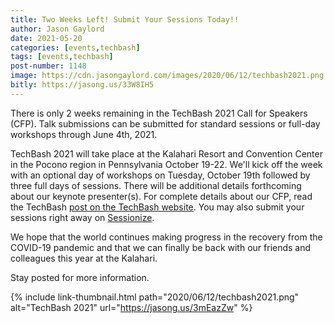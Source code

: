 ```yaml
---
title: Two Weeks Left! Submit Your Sessions Today!!
author: Jason Gaylord
date: 2021-05-20
categories: [events,techbash]
tags: [events,techbash]
post-number: 1148
image: https://cdn.jasongaylord.com/images/2020/06/12/techbash2021.png
bitly: https://jasong.us/33W8IH5
---
```


There is only 2 weeks remaining in the TechBash 2021 Call for Speakers (CFP). Talk submissions can be submitted for standard sessions or full-day workshops through June 4th, 2021. 

TechBash 2021 will take place at the Kalahari Resort and Convention Center in the Pocono region in Pennsylvania October 19-22. We'll kick off the week with an optional day of workshops on Tuesday, October 19th followed by three full days of sessions. There will be additional details forthcoming about our keynote presenter(s). For complete details about our CFP, read the TechBash [post on the TechBash website](https://jasong.us/3wQQ8NO). You may also submit your sessions right away on [Sessionize](https://jasong.us/3mEazZw).

We hope that the world continues making progress in the recovery from the COVID-19 pandemic and that we can finally be back with our friends and colleagues this year at the Kalahari.

Stay posted for more information.

{% include link-thumbnail.html path="2020/06/12/techbash2021.png" alt="TechBash 2021" url="https://jasong.us/3mEazZw" %}